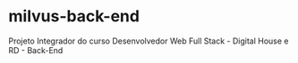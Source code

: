 # milvus-back-end
Projeto Integrador do curso Desenvolvedor Web Full Stack - Digital House e RD - Back-End
